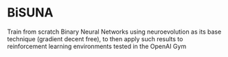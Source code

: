 # BiSUNA
Train from scratch Binary Neural Networks using neuroevolution as its base technique (gradient decent free), to then apply such results to reinforcement learning environments tested in the OpenAI Gym
